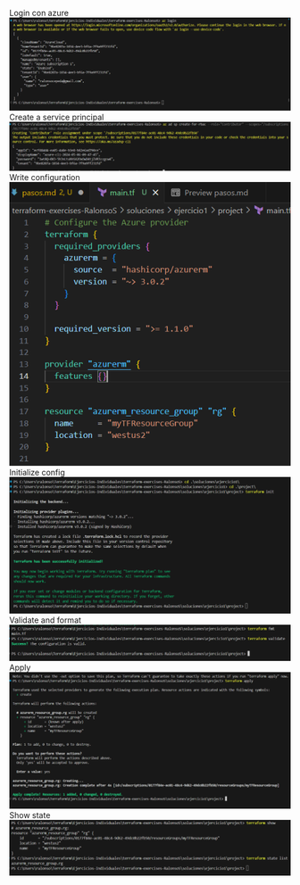 Login con azure
![alt text](./assets/img/login.png)
Create a service principal
![alt text](./assets/img/create-a-service-principal.png)
Write configuration
![alt text](./assets/img/write-config.png)
Initialize config
![alt text](./assets/img/initialize.png)
Validate and format
![alt text](./assets/img/validate.png)
Apply
![alt text](./assets/img/apply.png)
Show state
![alt text](./assets/img/state.png)
